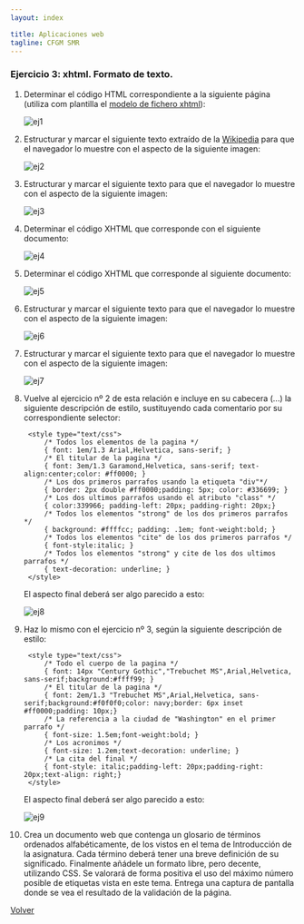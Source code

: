 ```yaml
---
layout: index

title: Aplicaciones web
tagline: CFGM SMR
---
```


### Ejercicio 3: xhtml. Formato de texto.

1. Determinar el código HTML correspondiente a la siguiente página (utiliza com plantilla el [modelo de fichero xhtml](http://dit.gonzalonazareno.org/~josedom/xhtml/modelo.txt)):
	
	![ej1](img/ej3_1.png)

2. Estructurar y marcar el siguiente texto extraído de la [Wikipedia](http://es.wikipedia.org/wiki/Exploracion_espacial) para que el navegador lo muestre con el aspecto de la siguiente imagen:

	![ej2](img/ej3_2.png)

3. Estructurar y marcar el siguiente texto para que el navegador lo muestre con el aspecto de la siguiente imagen:

	![ej3](img/ej3_3.png)

4. Determinar el código XHTML que corresponde con el siguiente documento:

	![ej4](img/ej3_4.png)
	
5. Determinar el código XHTML que corresponde al siguiente documento:

	![ej5](img/ej3_5.png)
	
6. Estructurar y marcar el siguiente texto para que el navegador lo muestre con el aspecto de la siguiente imagen:

	![ej6](img/ej3_6.png)

7. Estructurar y marcar el siguiente texto para que el navegador lo muestre con el aspecto de la siguiente imagen:

	![ej7](img/ej3_7.png)
	
8. Vuelve al ejercicio nº 2 de esta relación e incluye en su cabecera (<head>...</head>) la siguiente descripción de estilo, sustituyendo cada comentario por su correspondiente selector:

		<style type="text/css">
			/* Todos los elementos de la pagina */
			{ font: 1em/1.3 Arial,Helvetica, sans-serif; }
			/* El titular de la pagina */
			{ font: 3em/1.3 Garamond,Helvetica, sans-serif; text-align:center;color: #ff0000; }
			/* Los dos primeros parrafos usando la etiqueta "div"*/
			{ border: 2px double #ff0000;padding: 5px; color: #336699; }
			/* Los dos ultimos parrafos usando el atributo "class" */
			{ color:339966; padding-left: 20px; padding-right: 20px;}
			/* Todos los elementos "strong" de los dos primeros parrafos */
			{ background: #ffffcc; padding: .1em; font-weight:bold; }
			/* Todos los elementos "cite" de los dos primeros parrafos */
			{ font-style:italic; }
			/* Todos los elementos "strong" y cite de los dos ultimos parrafos */
			{ text-decoration: underline; }
		</style>

	El aspecto final deberá ser algo parecido a esto:

	![ej8](img/ej3_8.png)
	
9. Haz lo mismo con el ejercicio nº 3, según la siguiente descripción de estilo:

		<style type="text/css">
			/* Todo el cuerpo de la pagina */
			{ font: 14px "Century Gothic","Trebuchet MS",Arial,Helvetica, sans-serif;background:#ffff99; }
			/* El titular de la pagina */
			{ font: 2em/1.3 "Trebuchet MS",Arial,Helvetica, sans-serif;background:#f0f0f0;color: navy;border: 6px inset #ff0000;padding: 10px;}
			/* La referencia a la ciudad de "Washington" en el primer parrafo */
			{ font-size: 1.5em;font-weight:bold; }
			/* Los acronimos */
			{ font-size: 1.2em;text-decoration: underline; }
			/* La cita del final */
			{ font-style: italic;padding-left: 20px;padding-right: 20px;text-align: right;}
		</style>

	El aspecto final deberá ser algo parecido a esto:

	![ej9](img/ej3_9.png)


10.  Crea un documento web que contenga un glosario de términos ordenados alfabéticamente, de los vistos en el tema de Introducción de la asignatura. Cada término deberá tener una breve definición de su significado. Finalmente añádele un formato libre, pero decente, utilizando CSS. Se valorará de forma positiva el uso del máximo número posible de etiquetas vista en este tema. Entrega una captura de pantalla donde se vea el resultado de la validación de la página.

[Volver](index)
